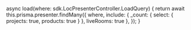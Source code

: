 async load(where: sdk.LocPresenterController.LoadQuery) {
    return await this.prisma.presenter.findMany({
      where,
      include: { _count: { select: { projects: true, products: true } }, liveRooms: true },
    });
  }